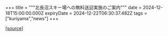 +++
title = """北長沼スキー場への無料送迎実施のご案内"""
date = 2024-12-18T15:00:00.000Z
expiryDate = 2024-12-22T06:30:37.482Z
tags = ["kuriyama","news"]
+++


[[source]](https://www.town.kuriyama.hokkaido.jp/soshiki/55/29519.html)
